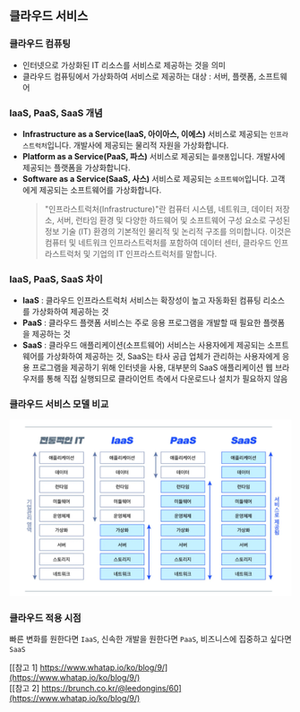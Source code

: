 ## 클라우드 서비스

### 클라우드 컴퓨팅
- 인터넷으로 가상화된 IT 리소스를 서비스로 제공하는 것을 의미
- 클라우드 컴퓨팅에서 가상화하여 서비스로 제공하는 대상 : 서버, 플랫폼, 소프트웨어

### IaaS, PaaS, SaaS 개념
- **Infrastructure as a Service(IaaS, 아이아스, 이에스)** 서비스로 제공되는 `인프라스트럭처`입니다. 개발사에 제공되는 물리적 자원을 가상화합니다.
- **Platform as a Service(PaaS, 파스)** 서비스로 제공되는 `플랫폼`입니다. 개발사에 제공되는 플랫폼을 가상화합니다.
- **Software as a Service(SaaS, 사스)** 서비스로 제공되는 `소프트웨어`입니다. 고객에게 제공되는 소프트웨어를 가상화합니다.
    > "인프라스트럭처(Infrastructure)"란 컴퓨터 시스템, 네트워크, 데이터 저장소, 서버, 런타임 환경 및 다양한 하드웨어 및 소프트웨어 구성 요소로 구성된 정보 기술 (IT) 환경의 기본적인 물리적 및 논리적 구조를 의미합니다. 이것은 컴퓨터 및 네트워크 인프라스트럭처를 포함하여 데이터 센터, 클라우드 인프라스트럭처 및 기업의 IT 인프라스트럭처를 말합니다.

### IaaS, PaaS, SaaS 차이
- **IaaS** : 클라우드 인프라스트럭처 서비스는 확장성이 높고 자동화된 컴퓨팅 리소스를 가상화하여 제공하는 것
- **PaaS** : 클라우드 플랫폼 서비스는 주로 응용 프로그램을 개발할 때 필요한 플랫폼을 제공하는 것
- **SaaS** : 클라우드 애플리케이션(소프트웨어) 서비스는 사용자에게 제공되는 소프트웨어를 가상화하여 제공하는 것, SaaS는 타사 공급 업체가 관리하는 사용자에게 응용 프로그램을 제공하기 위해 인터넷을 사용, 대부분의 SaaS 애플리케이션 웹 브라우저를 통해 직접 실행되므로 클라이언트 측에서 다운로드나 설치가 필요하지 않음

### 클라우드 서비스 모델 비교
![이미지_자료](images/클라우드_서비스.png)

### 클라우드 적용 시점
빠른 변화를 원한다면 `IaaS`, 신속한 개발을 원한다면 `PaaS`, 비즈니스에 집중하고 싶다면 `SaaS`

[[참고 1] https://www.whatap.io/ko/blog/9/](https://www.whatap.io/ko/blog/9/)<br />
[[참고 2] https://brunch.co.kr/@leedongins/60](https://www.whatap.io/ko/blog/9/)
